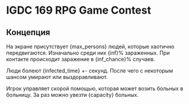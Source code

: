 # IGDC 169 RPG Game Contest

## Концепция
На экране присутствует {max_persons} людей, которые хаотично передвигаются. Изначально среди них  {inf}% зараженных. При контакте происходит заражение в {inf_chance}% случаев.

Люди болеют {infected_time} +- секунд. После чего с некоторым шансом умирают или выздоравливают.

Игрок управляет скорой помощью, которая может возить больных в больницу. За раз можно увезти {capacity} больных.
